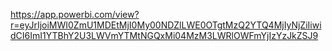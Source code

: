 https://app.powerbi.com/view?r=eyJrIjoiMWI0ZmU1MDEtMjI0My00NDZlLWE0OTgtMzQ2YTQ4MjIyNjZiIiwidCI6ImI1YTBhY2U3LWVmYTMtNGQxMi04MzM3LWRlOWFmYjIzYzJkZSJ9